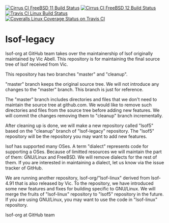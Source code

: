 [![Cirrus CI FreeBSD 11 Build Status](https://api.cirrus-ci.com/github/lsof-org/lsof-legacy.svg?task=freebsd11&branch=cleanup)](https://cirrus-ci.com/github/lsof-org/lsof-legacy)
[![Cirrus CI FreeBSD 12 Build Status](https://api.cirrus-ci.com/github/lsof-org/lsof-legacy.svg?task=freebsd12&branch=cleanup)](https://cirrus-ci.com/github/lsof-org/lsof-legacy)
[![Travis CI Linux Build Status](https://travis-ci.org/lsof-org/lsof-legacy.svg?branch=cleanup)](https://travis-ci.org/lsof-org/lsof-legacy)
[![Coveralls Linux Coverage Status on Travis CI](https://coveralls.io/repos/github/lsof-org/lsof-legacy/badge.svg?branch=cleanup)](https://coveralls.io/github/lsof-org/lsof-legacy?branch=cleanup)

# lsof-legacy
lsof-org at GitHub team takes over the maintainership of lsof originally
maintained by Vic Abell. This repository is for maintaining the final
source tree of lsof received from Vic.

This repository has two branches "master" and "cleanup".

"master" branch keeps the original source tree. We will not introduce
any changes to the "master" branch. This branch is just for reference.

The "master" branch includes directories and files that we don't need
to maintain the source tree at github.com. We would like to remove
such directories and files from the source tree before adding new
features. We will commit the changes removing them to "cleanup" branch
incrementally.

After cleaning up is done, we will make a new repository called "lsof5"
based on the "cleanup" branch of "lsof-legacy" repository. The "lsof5"
repository will be the repository you may want to add new features.

lsof has supported many OSes. A term "dialect" represents code for
supporting a OSes. Because of limitted resources we will maintain the
part of them: GNU/Linux and FreeBSD. We will remove dialects for the
rest of them. If you are interested in maintaining a dialect, let us
know via the issue tracker of GitHub.

We are running another repository, lsof-org/"lsof-linux" derived from
lsof-4.91 that is also released by Vic. To the repository, we have
introduced some new features and fixes for building specific to
GNU/Linux. We will merge the fruits of "lsof-linux" repository to
"lsof5" repository in the future. If you are using GNU/Linux, you may
want to use the code in "lsof-linux" repository.

lsof-org at GitHub team
